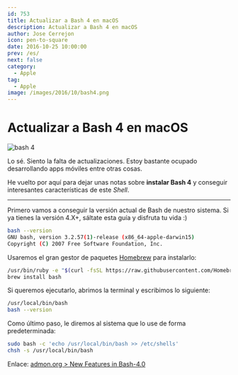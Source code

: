 ```yaml
---
id: 753
title: Actualizar a Bash 4 en macOS
description: Actualizar a Bash 4 en macOS
author: Jose Cerrejon
icon: pen-to-square
date: 2016-10-25 10:00:00
prev: /es/
next: false
category:
  - Apple
tag:
  - Apple
image: /images/2016/10/bash4.png
---
```


# Actualizar a Bash 4 en macOS

![bash 4](/images/2016/10/bash4.png)

Lo sé. Siento la falta de actualizaciones. Estoy bastante ocupado desarrollando apps móviles entre otras cosas.

He vuelto por aquí para dejar unas notas sobre **instalar Bash 4** y conseguir interesantes características de este *Shell*.

- - -

Primero vamos a conseguir la versión actual de Bash de nuestro sistema. Si ya tienes la versión 4.X+, sáltate esta guía y disfruta tu vida :)

```bash
bash --version
GNU bash, version 3.2.57(1)-release (x86_64-apple-darwin15)
Copyright (C) 2007 Free Software Foundation, Inc.
```

Usaremos el gran gestor de paquetes [Homebrew](http://brew.sh/) para instalarlo:

```bash
/usr/bin/ruby -e "$(curl -fsSL https://raw.githubusercontent.com/Homebrew/install/master/install)"
brew install bash
```

Si queremos ejecutarlo, abrimos la terminal y escribimos lo siguiente:

```bash
/usr/local/bin/bash
bash --version
```

Como último paso, le diremos al sistema que lo use de forma predeterminada:

```bash
sudo bash -c 'echo /usr/local/bin/bash >> /etc/shells'
chsh -s /usr/local/bin/bash
```

Enlace: [admon.org > New Features in Bash-4.0](http://www.admon.org/scripts/new-features-in-bash-4-0/)